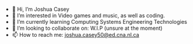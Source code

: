 - 👋 Hi, I’m Joshua Casey
- 👀 I’m interested in Video games and music, as well as coding.
- 🌱 I’m currently learning Computing Systems Engineering Technologies
- 💞️ I’m looking to collaborate on: W.I.P (unsure at the moment)
- 📫 How to reach me: joshua.casey50@ed.cna.nl.ca

<!---
BaldBulletinBoard/BaldBulletinBoard is a ✨ special ✨ repository because its `README.md` (this file) appears on your GitHub profile.
You can click the Preview link to take a look at your changes.
--->
